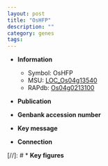 ```yaml
---
layout: post
title: "OsHFP"
description: ""
category: genes
tags: 
---
```


* **Information**  
    + Symbol: OsHFP  
    + MSU: [LOC_Os04g13540](http://rice.uga.edu/cgi-bin/ORF_infopage.cgi?orf=LOC_Os04g13540)  
    + RAPdb: [Os04g0213100](http://rapdb.dna.affrc.go.jp/viewer/gbrowse_details/irgsp1?name=Os04g0213100)  

* **Publication**  

* **Genbank accession number**  

* **Key message**  

* **Connection**  

[//]: # * **Key figures**  


